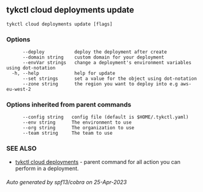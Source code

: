 ## tykctl cloud deployments update



```
tykctl cloud deployments update [flags]
```

### Options

```
      --deploy           deploy the deployment after create
      --domain string    custom domain for your deployment
      --envVar strings   change a deployment's environment variables using dot-notation
  -h, --help             help for update
      --set strings      set a value for the object using dot-notation
      --zone string      the region you want to deploy into e.g aws-eu-west-2
```

### Options inherited from parent commands

```
      --config string   config file (default is $HOME/.tykctl.yaml)
      --env string      The environment to use
      --org string      The organization to use
      --team string     The team to use
```

### SEE ALSO

* [tykctl cloud deployments](tykctl_cloud_deployments.md)	 - parent command for all action you can perform in a deployment.

###### Auto generated by spf13/cobra on 25-Apr-2023
